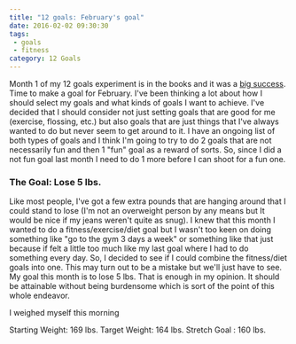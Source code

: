 ```yaml
---
title: "12 goals: February's goal"
date: 2016-02-02 09:30:30
tags: 
 - goals
 - fitness
category: 12 Goals
---
```

Month 1 of my 12 goals experiment is in the books and it was a [big success](/2016/01/31/12-goals-January-Summary/).  Time to make a goal for February.  I've been thinking a lot about how I should select my goals and what kinds of goals I want to achieve.  I've decided that I should consider not just setting goals that are good for me (exercise, flossing, etc.)  but also goals that are just things that I've always wanted to do but never seem to get around to it.  I have an ongoing list of both types of goals and I think I'm going to try to do 2 goals that are not necessarily fun and then 1 "fun" goal as a reward of sorts.  So, since I did a not fun goal last month I need to do 1 more before I can shoot for a fun one.

### The Goal: Lose 5 lbs.

Like most people, I've got a few extra pounds that are hanging around that I could stand to lose (I'm not an overweight person by any means but It would be nice if my jeans weren't quite as snug).  I knew that this month I wanted to do a fitness/exercise/diet goal but I wasn't too keen on doing something like "go to the gym 3 days a week" or something like that just because if felt a little too much like my last goal where I had to do something every day.  So, I decided to see if I could combine the fitness/diet goals into one.  This may turn out to be a mistake but we'll just have to see.  My goal this month is to lose 5 lbs.  That is enough in my opinion.  It should be attainable without being burdensome which is sort of the point of this whole endeavor.

I weighed myself this morning

Starting Weight: 169 lbs.
Target Weight: 164 lbs.
Stretch Goal : 160 lbs. 
